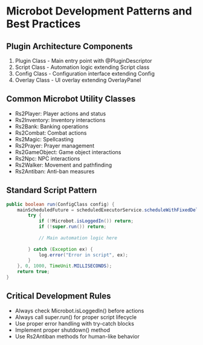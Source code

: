 # Microbot Development Patterns and Best Practices

## Plugin Architecture Components
1. Plugin Class - Main entry point with @PluginDescriptor
2. Script Class - Automation logic extending Script class
3. Config Class - Configuration interface extending Config
4. Overlay Class - UI overlay extending OverlayPanel

## Common Microbot Utility Classes
- Rs2Player: Player actions and status
- Rs2Inventory: Inventory interactions  
- Rs2Bank: Banking operations
- Rs2Combat: Combat actions
- Rs2Magic: Spellcasting
- Rs2Prayer: Prayer management
- Rs2GameObject: Game object interactions
- Rs2Npc: NPC interactions
- Rs2Walker: Movement and pathfinding
- Rs2Antiban: Anti-ban measures

## Standard Script Pattern
```java
public boolean run(ConfigClass config) {
    mainScheduledFuture = scheduledExecutorService.scheduleWithFixedDelay(() -> {
        try {
            if (!Microbot.isLoggedIn()) return;
            if (!super.run()) return;
            
            // Main automation logic here
            
        } catch (Exception ex) {
            log.error("Error in script", ex);
        }
    }, 0, 1000, TimeUnit.MILLISECONDS);
    return true;
}
```

## Critical Development Rules
- Always check Microbot.isLoggedIn() before actions
- Always call super.run() for proper script lifecycle
- Use proper error handling with try-catch blocks
- Implement proper shutdown() method
- Use Rs2Antiban methods for human-like behavior